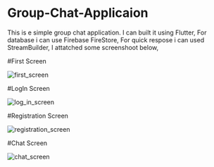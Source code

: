 # Group-Chat-Applicaion

This is e simple group chat application. I can built it using Flutter, For database i can use Firebase FireStore, For quick respose i can used StreamBuilder, I attatched some screenshoot below,

#First Screen 

![first_screen](https://github.com/hadiuzzaman524/Group-Chat-Applicaion/blob/main/Screenshot_1603863207.png)

#LogIn Screen 

![log_in_screen](https://github.com/hadiuzzaman524/Group-Chat-Applicaion/blob/main/Screenshot_1603863213.png)



#Registration Screen 

![registration_screen](https://github.com/hadiuzzaman524/Group-Chat-Applicaion/blob/main/Screenshot_1603863219.png)



#Chat Screen 

![chat_screen](https://github.com/hadiuzzaman524/Group-Chat-Applicaion/blob/main/Screenshot_1603863190.png)

